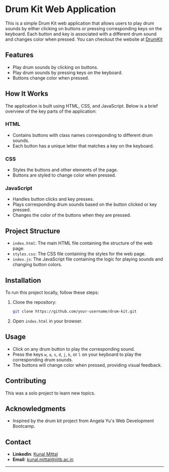 # Drum Kit Web Application

This is a simple Drum Kit web application that allows users to play drum sounds by either clicking on buttons or pressing corresponding keys on the keyboard. Each button and key is associated with a different drum sound and changes color when pressed.
You can checkout the website at [DrumKit](https://drumkit0025.netlify.app)

## Features

- Play drum sounds by clicking on buttons.
- Play drum sounds by pressing keys on the keyboard.
- Buttons change color when pressed.

## How It Works

The application is built using HTML, CSS, and JavaScript. Below is a brief overview of the key parts of the application:

### HTML

- Contains buttons with class names corresponding to different drum sounds.
- Each button has a unique letter that matches a key on the keyboard.

### CSS

- Styles the buttons and other elements of the page.
- Buttons are styled to change color when pressed.

### JavaScript

- Handles button clicks and key presses.
- Plays corresponding drum sounds based on the button clicked or key pressed.
- Changes the color of the buttons when they are pressed.

## Project Structure

- `index.html`: The main HTML file containing the structure of the web page.
- `styles.css`: The CSS file containing the styles for the web page.
- `index.js`: The JavaScript file containing the logic for playing sounds and changing button colors.

## Installation

To run this project locally, follow these steps:

1. Clone the repository:
   ```bash
   git clone https://github.com/your-username/drum-kit.git
2. Open `index.html` in your browser.

## Usage

- Click on any drum button to play the corresponding sound.
- Press the keys `w`, `a`, `s`, `d`, `j`, `k`, or `l` on your keyboard to play the corresponding drum sounds.
- The buttons will change color when pressed, providing visual feedback.

## Contributing

This was a solo project to learn new topics.


## Acknowledgments

- Inspired by the drum kit project from Angela Yu's Web Development Bootcamp.

## Contact


- **LinkedIn**: [Kunal Mittal](https://www.linkedin.com/in/kunal-mittal-749a1a27b/)
- **Email**: [kunal.mittal@iiitb.ac.in](mailto:kunal.mittal@iiitb.ac.in)


---


